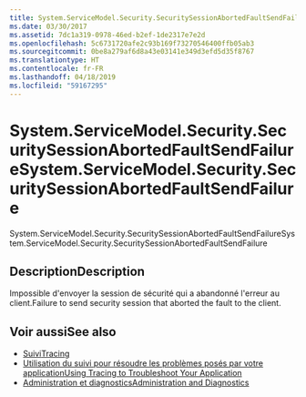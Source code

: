 ```yaml
---
title: System.ServiceModel.Security.SecuritySessionAbortedFaultSendFailure
ms.date: 03/30/2017
ms.assetid: 7dc1a319-0978-46ed-b2ef-1de2317e7e2d
ms.openlocfilehash: 5c6731720afe2c93b169f73270546400ffb05ab3
ms.sourcegitcommit: 0be8a279af6d8a43e03141e349d3efd5d35f8767
ms.translationtype: HT
ms.contentlocale: fr-FR
ms.lasthandoff: 04/18/2019
ms.locfileid: "59167295"
---
```

# <a name="systemservicemodelsecuritysecuritysessionabortedfaultsendfailure"></a><span data-ttu-id="2a51d-102">System.ServiceModel.Security.SecuritySessionAbortedFaultSendFailure</span><span class="sxs-lookup"><span data-stu-id="2a51d-102">System.ServiceModel.Security.SecuritySessionAbortedFaultSendFailure</span></span>
<span data-ttu-id="2a51d-103">System.ServiceModel.Security.SecuritySessionAbortedFaultSendFailure</span><span class="sxs-lookup"><span data-stu-id="2a51d-103">System.ServiceModel.Security.SecuritySessionAbortedFaultSendFailure</span></span>  
  
## <a name="description"></a><span data-ttu-id="2a51d-104">Description</span><span class="sxs-lookup"><span data-stu-id="2a51d-104">Description</span></span>  
 <span data-ttu-id="2a51d-105">Impossible d'envoyer la session de sécurité qui a abandonné l'erreur au client.</span><span class="sxs-lookup"><span data-stu-id="2a51d-105">Failure to send security session that aborted the fault to the client.</span></span>  
  
## <a name="see-also"></a><span data-ttu-id="2a51d-106">Voir aussi</span><span class="sxs-lookup"><span data-stu-id="2a51d-106">See also</span></span>

- [<span data-ttu-id="2a51d-107">Suivi</span><span class="sxs-lookup"><span data-stu-id="2a51d-107">Tracing</span></span>](../../../../../docs/framework/wcf/diagnostics/tracing/index.md)
- [<span data-ttu-id="2a51d-108">Utilisation du suivi pour résoudre les problèmes posés par votre application</span><span class="sxs-lookup"><span data-stu-id="2a51d-108">Using Tracing to Troubleshoot Your Application</span></span>](../../../../../docs/framework/wcf/diagnostics/tracing/using-tracing-to-troubleshoot-your-application.md)
- [<span data-ttu-id="2a51d-109">Administration et diagnostics</span><span class="sxs-lookup"><span data-stu-id="2a51d-109">Administration and Diagnostics</span></span>](../../../../../docs/framework/wcf/diagnostics/index.md)
